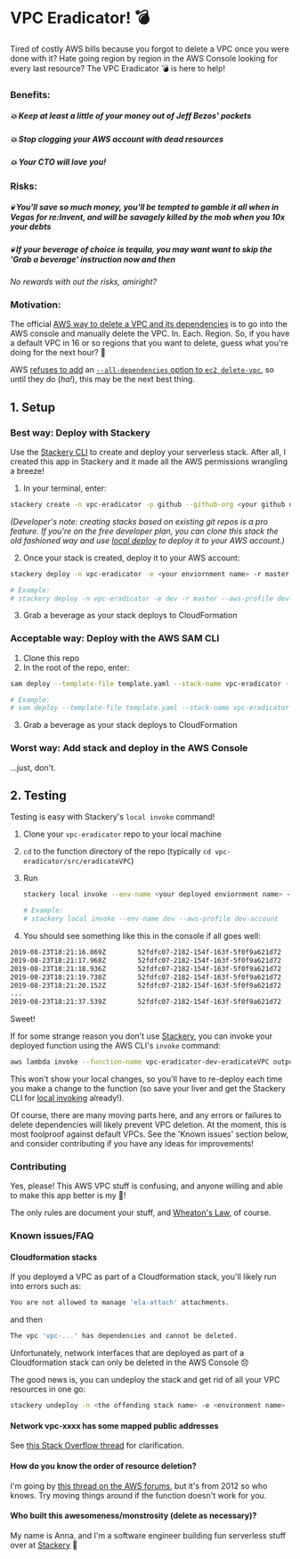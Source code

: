 # VPC Eradicator! 💣

Tired of costly AWS bills because you forgot to delete a VPC once you were done with it? Hate going region by region in the AWS Console looking for every last resource? The VPC Eradicator 💣 is here to help!

### Benefits:
##### 💥 Keep at least a little of your money out of Jeff Bezos' pockets
##### 💥 Stop clogging your AWS account with dead resources
##### 💥 Your CTO will love you!

### Risks:
##### 💀 You'll save so much money, you'll be tempted to gamble it all when in Vegas for re:Invent, and will be savagely killed by the mob when you 10x your debts
##### 💀 If your beverage of choice is tequila, you may want want to skip the 'Grab a beverage' instruction now and then

_No rewards with out the risks, amiright?_

### Motivation:

The official [AWS way to delete a VPC and its dependencies](https://aws.amazon.com/premiumsupport/knowledge-center/troubleshoot-dependency-error-delete-vpc/) is to go into the AWS console and manually delete the VPC. In. Each. Region. So, if you have a default VPC in 16 or so regions that you want to delete, guess what you're doing for the next hour? 🤦

AWS [refuses to add](https://forums.aws.amazon.com/thread.jspa?threadID=223412) an [`--all-dependencies` option to `ec2 delete-vpc`](https://github.com/aws/aws-cli/issues/1721), so until they do (_ha!_), this may be the next best thing.

## 1. Setup

### Best way: Deploy with Stackery

Use the [Stackery CLI](https://docs.stackery.io/docs/using-stackery/cli/) to create and deploy your serverless stack. After all, I created this app in Stackery and it made all the AWS permissions wrangling a breeze!

1. In your terminal, enter:

```bash
stackery create -n vpc-eradicator -p github --github-org <your github username> --blueprint-git-url https://github.com/bildungsroman/aws-vpc-eradicator/
```
_(Developer's note: creating stacks based on existing git repos is a pro feature. If you're on the free developer plan, you can clone this stack the old fashioned way and use [local deploy](https://docs.stackery.io/docs/workflow/deploying-serverless-stacks/#local-checkout) to deploy it to your AWS account.)_

2. Once your stack is created, deploy it to your AWS account:

```bash
stackery deploy -n vpc-eradicator -e <your enviornment name> -r master --aws-profile <your AWS account profile>

# Example:
# stackery deploy -n vpc-eradicator -e dev -r master --aws-profile dev-account
```

3. Grab a beverage as your stack deploys to CloudFormation

### Acceptable way: Deploy with the AWS SAM CLI

1. Clone this repo
2. In the root of the repo, enter:

```bash
sam deploy --template-file template.yaml --stack-name vpc-eradicator --profile <your AWS account profile> --region <the AWS region to deploy to>

# Example:
# sam deploy --template-file template.yaml --stack-name vpc-eradicator --profile dev-account --region us-west-2
```

3. Grab a beverage as your stack deploys to CloudFormation

### Worst way: Add stack and deploy in the AWS Console

...just, don't.

## 2. Testing

Testing is easy with Stackery's `local invoke` command!

1. Clone your `vpc-eradicator` repo to your local machine
2. `cd` to the function directory of the repo (typically `cd vpc-eradicator/src/eradicateVPC`)
3. Run

   ```bash
   stackery local invoke --env-name <your deployed enviornment name> --aws-profile <the profile for the AWS account your stack is deployed to>

   # Example:
   # stackery local invoke --env-name dev --aws-profile dev-account
   ```
4. You should see something like this in the console if all goes well:

```bash
2019-08-23T18:21:16.869Z        52fdfc07-2182-154f-163f-5f0f9a621d72    INFO    No VPCs found in ca-central-1, your money is safe for now!
2019-08-23T18:21:17.968Z        52fdfc07-2182-154f-163f-5f0f9a621d72    INFO    No VPCs found in ap-southeast-1, your money is safe for now!
2019-08-23T18:21:18.936Z        52fdfc07-2182-154f-163f-5f0f9a621d72    INFO    No VPCs found in ap-southeast-2, your money is safe for now!
2019-08-23T18:21:19.738Z        52fdfc07-2182-154f-163f-5f0f9a621d72    INFO    No VPCs found in eu-central-1, your money is safe for now!
2019-08-23T18:21:20.152Z        52fdfc07-2182-154f-163f-5f0f9a621d72    INFO    Oh noes! 1 VPC discovered in region us-east-1! Running eradicator.
...
2019-08-23T18:21:37.539Z        52fdfc07-2182-154f-163f-5f0f9a621d72    INFO    'vpc-09dsf5654123eaa' in region 'us-east-1' eradicated! Use that cash for something else!
```
Sweet!

If for some strange reason you don't use [Stackery](https://www.stackery.io/), you can invoke your deployed function using the AWS CLI's `invoke` command:

```bash
aws lambda invoke --function-name vpc-eradicator-dev-eradicateVPC output.log
```

This won't show your local changes, so you'll have to re-deploy each time you make a change to the function (so save your liver and get the Stackery CLI for [local invoking](https://docs.stackery.io/docs/workflow/local-development/) already!).

Of course, there are many moving parts here, and any errors or failures to delete dependencies will likely prevent VPC deletion. At the moment, this is most foolproof against default VPCs. See the 'Known issues' section below, and consider contributing if you have any ideas for improvements!

### Contributing

Yes, please! This AWS VPC stuff is confusing, and anyone willing and able to make this app better is my 🦸!

The only rules are document your stuff, and [Wheaton's Law](https://www.attorneyatwork.com/wheatons-law/), of course.

### Known issues/FAQ

#### Cloudformation stacks

If you deployed a VPC as part of a Cloudformation stack, you'll likely run into errors such as:

```bash
You are not allowed to manage 'ela-attach' attachments.
```
and then

```bash
The vpc 'vpc-...' has dependencies and cannot be deleted.
```

Unfortunately, network interfaces that are deployed as part of a Cloudformation stack can only be deleted in the AWS Console 😞

The good news is, you can undeploy the stack and get rid of all your VPC resources in one go:

```bash
stackery undeploy -n <the offending stack name> -e <environment name>
```

#### Network vpc-xxxx has some mapped public addresses

See [this Stack Overflow thread](https://stackoverflow.com/questions/45027830/cant-delete-aws-internet-gateway) for clarification.

#### How do you know the order of resource deletion?

I'm going by [this thread on the AWS forums](https://forums.aws.amazon.com/thread.jspa?threadID=92407), but it's from 2012 so who knows. Try moving things around if the function doesn't work for you.

#### Who built this awesomeness/monstrosity (delete as necessary)?

My name is Anna, and I'm a software engineer building fun serverless stuff over at [Stackery](https://www.stackery.io/) 👋